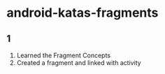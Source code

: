 # android-katas-fragments

## 1
1. Learned the Fragment Concepts
2. Created a fragment and linked with activity
